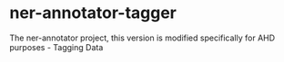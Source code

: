 # ner-annotator-tagger
The ner-annotator project, this version is modified specifically for AHD purposes - Tagging Data
